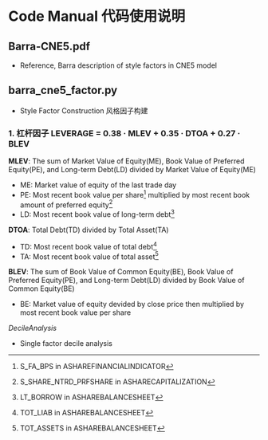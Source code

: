 # Code Manual 代码使用说明 

## Barra-CNE5.pdf

- Reference, Barra description of style factors in CNE5 model

## barra_cne5_factor.py
- Style Factor Construction 风格因子构建 

### 1. 杠杆因子 LEVERAGE = 0.38 · MLEV + 0.35 · DTOA + 0.27 · BLEV

**MLEV**: The sum of Market Value of Equity(ME), Book Value of Preferred Equity(PE), and Long-term Debt(LD) divided by Market Value of Equity(ME)

- ME: Market value of equity of the last trade day 
- PE: Most recent book value per share[^1] multiplied by most recent book amount of preferred equity[^2]
- LD: Most recent book value of long-term debt[^3]

**DTOA**: Total Debt(TD) divided by Total Asset(TA)

- TD: Most recent book value of total debt[^4]
- TA: Most recent book value of total asset[^5]

**BLEV**: The sum of Book Value of Common Equity(BE), Book Value of Preferred Equity(PE), and Long-term Debt(LD) divided by Book Value of Common Equity(BE)

- BE: Market value of equity devided by close price then multiplied by most recent book value per share


[^1]: S_FA_BPS in ASHAREFINANCIALINDICATOR
[^2]: S_SHARE_NTRD_PRFSHARE in ASHARECAPITALIZATION
[^3]: LT_BORROW in ASHAREBALANCESHEET
[^4]: TOT_LIAB in ASHAREBALANCESHEET
[^5]: TOT_ASSETS in ASHAREBALANCESHEET

*DecileAnalysis*

- Single factor decile analysis

